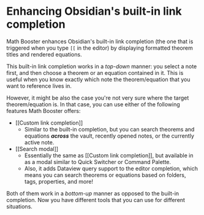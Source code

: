# Enhancing Obsidian's built-in link completion

Math Booster enhances Obsidian's built-in link completion (the one that is triggered when you type `[[` in the editor) by displaying formatted theorem titles and rendered equations.

This built-in link completion works in a *top-down* manner: you select a note first, and then choose a theorem or an equation contained in it.
This is useful when you know exactly which note the theorem/equation that you want to reference lives in.

However, it might be also the case you're not very sure where the target theorem/equation is. In that case, you can use either of the following features Math Booster offers:

- [[Custom link completion]]
	- Similar to the built-in completion, but you can search theorems and equations ***across*** the vault, recently opened notes, or the currently active note.
- [[Search modal]]
	- Essentially the same as [[Custom link completion]], but available in as a modal similar to Quick Switcher or Command Palette.
	- Also, it adds Dataview query support to the editor completion, which means you can search theorems or equations based on folders, tags, properties, and more!

Both of them work in a *bottom-up* manner as opposed to the built-in completion. Now you have different tools that you can use for different situations.
